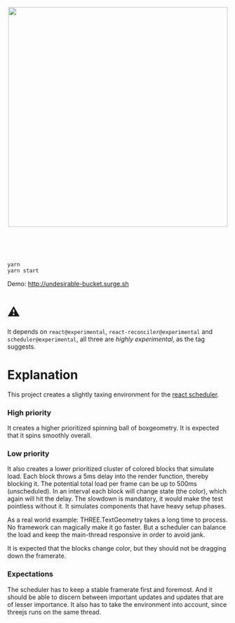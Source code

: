 <p align="center">
  <img width="500" src="https://i.imgur.com/FwFaeRp.png" />
</p>
<br />
<br />
<br />

    yarn
    yarn start
    
Demo: http://undesirable-bucket.surge.sh

# ⚠️

It depends on `react@experimental`, `react-reconciler@experimental` and `scheduler@experimental`, all three are *highly experimental*, as the tag suggests.

# Explanation

This project creates a slightly taxing environment for the [react scheduler](https://www.youtube.com/watch?v=nLF0n9SACd4).

### High priority

It creates a higher prioritized spinning ball of boxgeometry. It is expected that it spins smoothly overall.

### Low priority

It also creates a lower prioritized cluster of colored blocks that simulate load. Each block throws a 5ms delay into the render function, thereby blocking it. The potential total load per frame can be up to 500ms (unscheduled). In an interval each block will change state (the color), which again will hit the delay. The slowdown is mandatory, it would make the test pointless without it. It simulates components that have heavy setup phases. 

As a real world example: THREE.TextGeometry takes a long time to process. No framework can magically make it go faster. But a scheduler can balance the load and keep the main-thread responsive in order to avoid jank.

It is expected that the blocks change color, but they should not be dragging down the framerate.

### Expectations

The scheduler has to keep a stable framerate first and foremost. And it should be able to discern between important updates and updates that are of lesser importance. It also has to take the environment into account, since threejs runs on the same thread.

